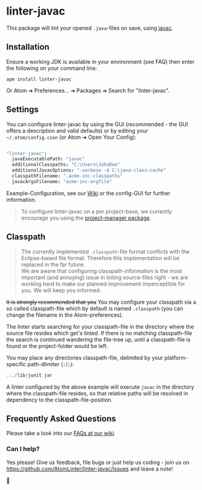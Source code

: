 # linter-javac

This package will lint your opened `.java`-files on save, using [javac][javac-docs].


## Installation

Ensure a working JDK is available in your environment (see FAQ) then enter the following on your command line:

    apm install linter-javac

Or Atom ➔ Preferences... ➔ Packages ➔ Search for "linter-javac".


## Settings

You can configure linter-javac by using the GUI (recommended - the GUI offers a description and valid defaults) or by editing your `~/.atom/config.cson` (or Atom ➔ Open Your Config):

```coffeescript

"linter-javac":
  javaExecutablePath: "javac"
  additionalClasspaths: "C:\Users\JohnDoe"
  additionalJavacOptions: "-verbose -d C:\java-class-cache"
  classpathFilename: ".acme-inc-classpaths"
  javacArgsFilename: "acme-inc-argfile"

```
Example-Configuration, see our [Wiki][wiki] or the config-GUI for further information.

> To configure linter-javac on a per project-base, we currently encourage you using the [project-manager package][project-manager].


## Classpath

> The currently implemented `.classpath`-file format conflicts with the Eclipse-based file format. Therefore this implementation will be replaced in the far future.  
We are aware that configuring classpath-information is the most important (and annoying) issue in linting source-files right - we are working hard to make our planned improvement imperceptible for you. We will keep you informed.

~~It is strongly recommended that you~~ You may configure your classpath via a so called classpath-file which by default is named `.classpath` (you can change the filename in the Atom-preferences).

The linter starts searching for your classpath-file in the directory where the source file resides which get's linted. If there is no matching classpath-file the search is continued wandering the file-tree up, until a classpath-file is found or the project-folder would be left.

You may place any directories classpath-file, delimited by your platform-specific path-dlimiter (`:`/`;`):

```java
.:./lib/junit.jar
```

A linter configured by the above example will execute `javac` in the directory where the classpath-file resides, so that relative paths will be resolved in dependency to the classpath-file-position.


## Frequently Asked Questions

Please take a look into our [FAQs at our wiki][faqs].


### Can I help?

Yes please! Give us feedback, file bugs or just help us coding - join us on https://github.com/AtomLinter/linter-javac/issues and leave a note!


:gift_heart:



[javac-docs]: https://docs.oracle.com/javase/8/docs/technotes/tools/unix/javac.html
[wiki]: https://github.com/AtomLinter/linter-javac/wiki
[project-manager]: https://atom.io/packages/project-manager
[faqs]: https://github.com/AtomLinter/linter-javac/wiki#frequently-asked-questions
